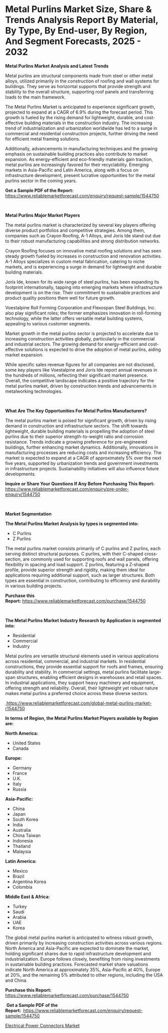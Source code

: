 <p><h1>Metal Purlins Market Size, Share & Trends Analysis Report By Material, By Type, By End-user, By Region, And Segment Forecasts, 2025 - 2032</h1></p><p><strong>Metal Purlins Market Analysis and Latest Trends</strong></p>
<p><p>Metal purlins are structural components made from steel or other metal alloys, utilized primarily in the construction of roofing and wall systems for buildings. They serve as horizontal supports that provide strength and stability to the overall structure, supporting roof panels and transferring loads to the main framework. </p><p>The Metal Purlins Market is anticipated to experience significant growth, projected to expand at a CAGR of 6.9% during the forecast period. This growth is fueled by the rising demand for lightweight, durable, and cost-effective building materials in the construction industry. The increasing trend of industrialization and urbanization worldwide has led to a surge in commercial and residential construction projects, further driving the need for efficient metal framing solutions.</p><p>Additionally, advancements in manufacturing techniques and the growing emphasis on sustainable building practices also contribute to market expansion. As energy-efficient and eco-friendly materials gain traction, metal purlins are increasingly favored for their recyclability. Emerging markets in Asia-Pacific and Latin America, along with a focus on infrastructure development, present lucrative opportunities for the metal purlins sector in the coming years.</p></p>
<p><strong>Get a Sample PDF of the Report:&nbsp;</strong> <a href="https://www.reliablemarketforecast.com/enquiry/request-sample/1544750?utm_campaign=3078&utm_medium=2&utm_source=Github&utm_content=ia&utm_term=08042025&utm_id=metal-purlins">https://www.reliablemarketforecast.com/enquiry/request-sample/1544750</a></p>
<p>&nbsp;</p>
<p><strong>Metal Purlins Major Market Players</strong></p>
<p><p>The metal purlins market is characterized by several key players offering diverse product portfolios and competitive strategies. Among them, companies such as Crayon Roofing, A-1 Alloys, and Joris Ide stand out due to their robust manufacturing capabilities and strong distribution networks.</p><p>Crayon Roofing focuses on innovative metal roofing solutions and has seen steady growth fueled by increases in construction and renovation activities. A-1 Alloys specializes in custom metal fabrication, catering to niche markets, and is experiencing a surge in demand for lightweight and durable building materials.</p><p>Joris Ide, known for its wide range of steel purlins, has been expanding its footprint internationally, tapping into emerging markets where infrastructure development is on the rise. Their commitment to sustainable practices and product quality positions them well for future growth.</p><p>Voestalpine Roll Forming Corporation and Flexospan Steel Buildings, Inc. also play significant roles; the former emphasizes innovation in roll-forming technology, while the latter offers versatile metal building systems, appealing to various customer segments.</p><p>Market growth in the metal purlins sector is projected to accelerate due to increasing construction activities globally, particularly in the commercial and industrial sectors. The growing demand for energy-efficient and cost-effective solutions is expected to drive the adoption of metal purlins, aiding market expansion.</p><p>While specific sales revenue figures for all companies are not disclosed, some key players like Voestalpine and Joris Ide report annual revenues in the hundreds of millions, reflecting their significant market presence. Overall, the competitive landscape indicates a positive trajectory for the metal purlins market, driven by construction trends and advancements in metalworking technologies.</p></p>
<p>&nbsp;</p>
<p><strong>What Are The Key Opportunities For Metal Purlins Manufacturers?</strong></p>
<p><p>The metal purlins market is poised for significant growth, driven by rising demand in construction and infrastructure sectors. The shift towards lightweight, durable building materials is propelling the adoption of steel purlins due to their superior strength-to-weight ratio and corrosion resistance. Trends indicate a growing preference for pre-engineered buildings, further enhancing market dynamics. Additionally, innovations in manufacturing processes are reducing costs and increasing efficiency. The market is expected to expand at a CAGR of approximately 5% over the next five years, supported by urbanization trends and government investments in infrastructure projects. Sustainability initiatives will also influence future developments.</p></p>
<p><strong>Inquire or Share Your Questions If Any Before Purchasing This Report:</strong> <a href="https://www.reliablemarketforecast.com/enquiry/pre-order-enquiry/1544750?utm_campaign=3078&utm_medium=2&utm_source=Github&utm_content=ia&utm_term=08042025&utm_id=metal-purlins">https://www.reliablemarketforecast.com/enquiry/pre-order-enquiry/1544750</a></p>
<p>&nbsp;</p>
<p><strong>Market Segmentation</strong></p>
<p><strong>The Metal Purlins Market Analysis by types is segmented into:</strong></p>
<p><ul><li>C Purlins</li><li>Z Purlins</li></ul></p>
<p><p>The metal purlins market consists primarily of C purlins and Z purlins, each serving distinct structural purposes. C purlins, with their C-shaped cross-section, are commonly used for supporting roofs and wall panels, offering flexibility in spacing and load support. Z purlins, featuring a Z-shaped profile, provide superior strength and rigidity, making them ideal for applications requiring additional support, such as larger structures. Both types are essential in construction, contributing to efficiency and durability in various building projects.</p></p>
<p><strong>Purchase this Report:&nbsp;</strong><a href="https://www.reliablemarketforecast.com/purchase/1544750?utm_campaign=3078&utm_medium=2&utm_source=Github&utm_content=ia&utm_term=08042025&utm_id=metal-purlins">https://www.reliablemarketforecast.com/purchase/1544750</a></p>
<p>&nbsp;</p>
<p><strong>The Metal Purlins Market Industry Research by Application is segmented into:</strong></p>
<p><ul><li>Residential</li><li>Commercial</li><li>Industry</li></ul></p>
<p><p>Metal purlins are versatile structural elements used in various applications across residential, commercial, and industrial markets. In residential constructions, they provide essential support for roofs and frames, ensuring durability and stability. In commercial settings, metal purlins facilitate large-span structures, enabling efficient designs in warehouses and retail spaces. In industrial applications, they support heavy machinery and equipment, offering strength and reliability. Overall, their lightweight yet robust nature makes metal purlins a preferred choice across these diverse sectors.</p></p>
<p><a href="https://www.reliablemarketforecast.com/global-metal-purlins-market-r1544750?utm_campaign=3078&utm_medium=2&utm_source=Github&utm_content=ia&utm_term=08042025&utm_id=metal-purlins">&nbsp;https://www.reliablemarketforecast.com/global-metal-purlins-market-r1544750</a></p>
<p><strong>In terms of Region, the Metal Purlins Market Players available by Region are:</strong></p>
<p>
    <p> <strong> North America: </strong>
        <ul>
            <li>United States</li>
            <li>Canada</li>
        </ul>
        </p> 
    <p> <strong> Europe: </strong>
        <ul>
            <li>Germany</li>
            <li>France</li>
            <li>U.K.</li>
            <li>Italy</li>
            <li>Russia</li>
        </ul>
        </p> 
    <p> <strong> Asia-Pacific: </strong>
        <ul>
            <li>China</li>
            <li>Japan</li>
            <li>South Korea</li>
            <li>India</li>
            <li>Australia</li>
            <li>China Taiwan</li>
            <li>Indonesia</li>
            <li>Thailand</li>
            <li>Malaysia</li>
        </ul>
        </p> 
    <p> <strong> Latin America: </strong>
        <ul>
            <li>Mexico</li>
            <li>Brazil</li>
            <li>Argentina Korea</li>
            <li>Colombia</li>
        </ul>
        </p> 
    <p> <strong> Middle East & Africa: </strong>
        <ul>
            <li>Turkey</li>
            <li>Saudi</li>
            <li>Arabia</li>
            <li>UAE</li>
            <li>Korea</li>
        </ul>
    </p>
    </p>
<p><p>The global metal purlins market is anticipated to witness robust growth, driven primarily by increasing construction activities across various regions. North America and Asia-Pacific are expected to dominate the market, holding significant shares due to rapid infrastructure development and industrialization. Europe follows closely, benefiting from rising investments in sustainable building practices. Forecasted market share valuations indicate North America at approximately 35%, Asia-Pacific at 40%, Europe at 20%, and the remaining 5% attributed to other regions, including the USA and China.</p></p>
<p><strong>Purchase this Report: </strong><a href="https://www.reliablemarketforecast.com/purchase/1544750?utm_campaign=3078&utm_medium=2&utm_source=Github&utm_content=ia&utm_term=08042025&utm_id=metal-purlins">https://www.reliablemarketforecast.com/purchase/1544750</a></p>
<p>&nbsp;<strong>Get a Sample PDF of the Report:&nbsp;&nbsp;</strong><a href="https://www.reliablemarketforecast.com/enquiry/request-sample/1544750?utm_campaign=3078&utm_medium=2&utm_source=Github&utm_content=ia&utm_term=08042025&utm_id=metal-purlins">https://www.reliablemarketforecast.com/enquiry/request-sample/1544750</a></p>
<p><strong></strong></p>
<p><p><a href="https://github.com/ajegiobitsa/Market-Research-Report-List-1/blob/main/electrical-power-connectors-market.md?utm_campaign=3078&utm_medium=2&utm_source=Github&utm_content=ia&utm_term=08042025&utm_id=metal-purlins">Electrical Power Connectors Market</a></p></p>